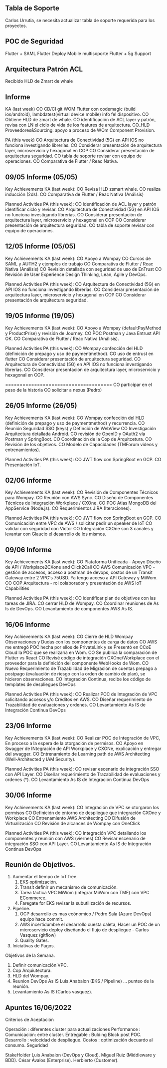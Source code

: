 ## Tabla de Soporte
Carlos Urrutia, se necesita actualizar tabla de soporte requerida para los proyectos.

## POC de Seguridad
Flutter + SAML
Flutter Deploy Mobile multisoporte
Flutter + 5g Support

## Arquitectura Patrón ACL
Recibido HLD de Zmart de whale


## Informe  
KA (last week)
CO CD/CI git WOM Flutter con codemagic (build ios/android), lambdatest(virtual device mobile) info fel dispositivo.
CO Obtiene HLD de zmart de whale.
CO identificación de ACL layer y patrón, revisa con LN el ciclo de vida de los features de arquitectura.
CO_HLD Proveedores&Sourcing: apoyo a proceso de WOm Component Provision.

PA (this week)
CO Arquitectura de Conectividad (5G) en API IOS no funciona investigando librerías.
CO Considerar presentación de arquitectura layer, microservicio y hexagonal en COP
CO Considerar presentación de arquitectura seguridad.
CO tabla de soporte revisar con equipo de operaciones.
CO Comparativa de Flutter / Reac Nativa.

## 09/05 Informe (05/05)
Key Achievements KA (last week):
CO Revisa HLD zsmart whale.
CO realiza inducción (2ds).
CO Comparativa de Flutter / Reac Nativa (Análisis)

Planned Activities PA (this week):
CO identificación de ACL layer y patrón identificar ciclo y revisar.
CO Arquitectura de Conectividad (5G) en API IOS no funciona investigando librerías.
CO Considerar presentación de arquitectura layer, microservicio y hexagonal en COP
CO Considerar presentación de arquitectura seguridad.
CO tabla de soporte revisar con equipo de operaciones.

## 12/05 Informe (05/05)
Key Achievements KA (last week):
CO Apoyo a Wompay
CO Cursos de SAML y AUTH2 y ejemplos de trabajo 
CO Comparativa de Flutter / Reac Nativa (Análisis)
CO Revisión detallada con seguridad de uso de EnTrust
CO Revisión de User Experience Design Thinking, Lean, Agile y DevOps.

Planned Activities PA (this week):
CO Arquitectura de Conectividad (5G) en API IOS no funciona investigando librerías.
CO Considerar presentación de arquitectura layer, microservicio y hexagonal en COP
CO Considerar presentación de arquitectura seguridad.


## 19/05 Informe (19/05)
Key Achievements KA (last week):
CO Apoyo a Wompay (defaultPayMethod y  ProductPrise) y revisión de Journey.
CO POC Postman y Java Entrust API OK.
CO Comparativa de Flutter / Reac Nativa (Análisis).

Planned Activities PA (this week):
CO Wompay confección del HLD (definición de prepago y uso de paymentmethod).
CO uso de entrust en flutter
CO Considerar presentación de arquitectura seguridad.
CO Arquitectura de Conectividad (5G) en API IOS no funciona investigando librerías.
CO Considerar presentación de arquitectura layer, microservicio y hexagonal en COP.

=====================================
CO participar en el peso de la historia
CO solicitar a nexus (Pedro)

## 26/05 Informe (26/05)
Key Achievements KA (last week):
CO Wompay confección del HLD (definición de prepago y uso de paymentmethod) y recurrencia.
CO Reunión Seguridad SSO (keys) y Definción de WebView
CO Investigación Arquitectura detallada Android.
CO revisión de OpenID y OAuth2 vía Postman y SpringBoot.
CO Coordinación de la Cop de Arquitcetura.
CO Revisión de los objetivos.
CO Modelo de Capacidades (TMForum videos y entrenamientos).

Planned Activities PA (this week):
CO JWT flow con SpringBoot en GCP.
CO Presentación IoT.

## 02/06 Informe
Key Achievements KA (last week):
CO Revisión de Componentes Técnicos para Wompay.
CO Reunión con AWS Sync.
CO Diseño de Componentes Técnicos de Integración Workplace / CXOne.
CO POC Atlas MongoDB del AppService (Node.js).
CO Requerimientos JIRA (Iteraciones).

Planned Activities PA (this week):
CO JWT flow con SpringBoot en GCP.
CO Comunicación entre VPC de AWS / solicitar pedir un speaker de IoT
CO validar con seguridad con Victor
CO Integración CXOne son 3 canales y levantar con Glaucio el desarrollo de los mismos. 

## 09/06 Informe 
Key Achievements KA (last week):
CO Plataforma Unificada - Apoyo Diseño de API / Workplace2CXone and Click2Call
CO AWS Comunicación VPC - gestión de accesos, acceso a postman de devops, costos de un Transit Gateway entre 2 VPC's 75USD. Ya tengo acceso a API Gateway y MiWom.
CO COP Arquitectura - rol colaborador y presentación de AWS IoT Capabilities

Planned Activities PA (this week):
CO identificar plan de objetivos con las tareas de JIRA.
CO cerrar HLD de Wompay.
CO Coordinar reuniones de As Is de DevOps.
CO Levantamiento de componentes AWS As IS.

## 16/06 Informe
Key Achievements KA (last week):
CO	Cierre de HLD Wompay Observaciones y Dudas con los componentes de carga de datos
CO	AWS me entregó POC hecha por ellos de PrivateLink y se Presentó en CCoE Cloud la POC que se realizaría en Wom.
CO	Se publica la comparación de Flutter vs React
CO	Revisé código de integración CXOne/Workplace con el proveedor para la definición del componente WebHooks de Wom.
CO	Nuevo Requerimiento de Trazabilidad de Migración de cuentas prepago a postpago (evaluación de riesgo con la orden de cambio de plan), se hicieron observaciones.
CO	Integración Continua, recibe los código de templates de despliegues DevOps

Planned Activities PA (this week):
CO	Realizar POC de Integración de VPC solicitando accesos y/o Créditos en AWS.
CO	Diseñar requerimiento de Trazabilidad de evaluaciones y ordenes.
CO	Levantamiento As IS de Integración Continua DevOps

## 23/06 Informe
Key Achievements KA (last week):
CO	Realizar POC de Integración de VPC, En proceso a la espera de la otorgación de permisos.
CO  Apoyo en Swagger de INtegración de API Workplace y CXONe, explicación y entregar del swagger.
CO  Entrenamiento de Learning path de AWS Architecting (Well-Architected y IAM Security).

Planned Activities PA (this week):
CO  revisar escenario de integración SSO con API Layer.
CO	Diseñar requerimiento de Trazabilidad de evaluaciones y ordenes (*).
CO	Levantamiento As IS de Integración Continua DevOps

## 30/06 Informe
Key Achievements KA (last week):
CO Integración de VPC se otorgaron los permisos
CO Definición de entorno de despliegue que integración CXOne y Workplace
CO Entrenamiento AWS Architecting
CO Difusión de Virtualización
CO Revisión de alcances de Wompay con OneClick

Planned Activities PA (this week):
CO Integración VPC detallando los componentes y reunión con AWS (viernes)
CO Revisar escenario de integración SSO con API Layer.
CO Levantamiento As IS de Integración Continua DevOps
 ## Reunión de Objetivos.

1. Aumentar el tiempo de IoT free.
	1. EKS optimización. 
	1. Transit definir un mecanismo de comunicación. 
	1. Tarea táctica VPC MiWom (integrar MiWom con TMF) con VPC ECommerce.
	1. Faregate for EKS revisar la subutilización de recursos.
1. Pipeline. 
	1. OCP desarrollo es mas ecónomico / Pedro Sala (Azure DevOps) equipo hace commit.
	1. AWS incertidumbre el desarrollo cuesta caleta, 
		Hacer un POC de un microservicio deploy diseñando el flujo de despliegue - Carlos Vasquez (gitflow)
	1. Quality Gates.
1. Iniciativas de Pagos.

Objetivos de la Semana.
1. Definir comunicación VPC.
1. Cop Arquiutectura.
1. HLD del Wompay.
1. Reunion DevOps As IS Luis Anabalon (EKS / Pipeline) ... punteo de la reunión.
1. Levantamiento As IS (Carlos vasquez).


## Apuntes 16/06/2022
Criterios de Aceptación

Operación : diferentes cluster para actualizaciones 
Performance :
	Comunicación: entre cluster.
	Entregable : Bulding Block post POC.
Desarrollo : velocidad de despliegue.
Costos : optimización decuardo al consumo.
Seguridad 


StakeHolder
Luis Anabalon (DevOps y Cloud).
Miguel Ruiz (Middleware y BDD).
César Ávalos (Enterprise).
Herbierto (Customer).